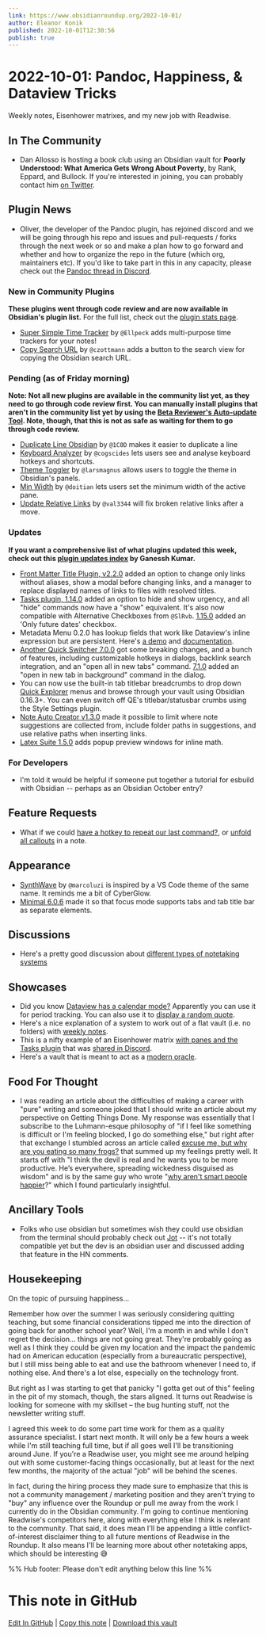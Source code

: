 ```yaml
---
link: https://www.obsidianroundup.org/2022-10-01/
author: Eleanor Konik
published: 2022-10-01T12:30:56
publish: true
---
```


# 2022-10-01: Pandoc, Happiness, & Dataview Tricks
Weekly notes, Eisenhower matrixes, and my new job with Readwise.

## In The Community

* Dan Allosso is hosting a book club using an Obsidian vault for __Poorly Understood: What America Gets Wrong About Poverty__, by Rank, Eppard, and Bullock. If you're interested in joining, you can probably contact him [on Twitter](https://twitter.com/allossodan).

## Plugin News

* Oliver, the developer of the Pandoc plugin, has rejoined discord and we will be going through his repo and issues and pull-requests / forks through the next week or so and make a plan how to go forward and whether and how to organize the repo in the future (which org, maintainers etc). If you'd like to take part in this in any capacity, please check out the [Pandoc thread in Discord](https://discord.com/channels/686053708261228577/965375879662424136/1023632135032143915).

### New in Community Plugins

__These plugins went through code review and are now available in Obsidian's plugin list.__ For the full list, check out the [plugin stats page](https://obsidian-plugin-stats.vercel.app/new).

* [Super Simple Time Tracker](https://github.com/Ellpeck/ObsidianSimpleTimeTracker) by `@Ellpeck` adds multi-purpose time trackers for your notes!
* [Copy Search URL](https://github.com/czottmann/obsidian-copy-search-url) by `@czottmann` adds a button to the search view for copying the Obsidian search URL.

### Pending (as of Friday morning)

__Note: Not all new plugins are available in the community list yet, as they need to go through code review first. You can manually install plugins that aren't in the community list yet by using the [Beta Reviewer's Auto-update Tool](https://github.com/TfTHacker/obsidian42-brat). Note, though, that this is not as safe as waiting for them to go through code review.__

* [Duplicate Line Obsidian](https://github.com/1C0D/duplicate-line-obsidian) by `@1C0D` makes it easier to duplicate a line
* [Keyboard Analyzer](https://github.com/cogscides/obsidian-keyboard-analyzer) by `@cogscides` lets users see and analyse keyboard hotkeys and shortcuts.
* [Theme Toggler](https://github.com/larsmagnus/obsidian-theme-toggler) by `@larsmagnus` allows users to toggle the theme in Obsidian's panels.
* [Min Width](https://github.com/doitian/obsidian-min-width) by `@doitian` lets users set the minimum width of the active pane.
* [Update Relative Links](https://github.com/val3344/obsidian-update-relative-links) by `@val3344` will fix broken relative links after a move.

### Updates

__If you want a comprehensive list of what plugins updated this week, check out this [plugin updates index](https://obsidian-plugin-stats.vercel.app/updates) by Ganessh Kumar.__

* [Front Matter Title Plugin, v2.2.0](https://github.com/Snezhig/obsidian-front-matter-title) added an option to change only links without aliases, show a modal before changing links, and a manager to replace displayed names of links to files with resolved titles.
* [Tasks plugin, 1.14.0](https://github.com/obsidian-tasks-group/obsidian-tasks/releases/tag/1.14.0) added an option to hide and show urgency, and all "hide" commands now have a "show" equivalent. It's also now compatible with Alternative Checkboxes from `@SlRvb`. [1.15.0](https://github.com/obsidian-tasks-group/obsidian-tasks/releases/tag/1.15.0) added an 'Only future dates' checkbox.
* Metadata Menu 0.2.0 has lookup fields that work like Dataview's inline expression but are persistent. Here's [a demo](https://youtu.be/ad0nJf8TZP8) and [documentation](https://mdelobelle.github.io/metadatamenu/settings/#lookup-options).
* [Another Quick Switcher 7.0.0](https://github.com/tadashi-aikawa/obsidian-another-quick-switcher/releases/tag/7.0.0) got some breaking changes, and a bunch of features, including customizable hotkeys in dialogs, backlink search integration, and an "open all in new tabs" command. [7.1.0](https://github.com/tadashi-aikawa/obsidian-another-quick-switcher/releases/tag/7.1.0) added an "open in new tab in background" command in the dialog.
* You can now use the built-in tab titlebar breadcrumbs to drop down [Quick Explorer](https://github.com/pjeby/quick-explorer/releases/tag/0.2.0) menus and browse through your vault using Obsidian 0.16.3+. You can even switch off QE's titlebar/statusbar crumbs using the Style Settings plugin.
* [Note Auto Creator v1.3.0](https://github.com/SimonTC/obsidian-note-autocreation/releases/tag/1.3.1) made it possible to limit where note suggestions are collected from, include folder paths in suggestions, and use relative paths when inserting links.
* [Latex Suite 1.5.0](https://github.com/artisticat1/obsidian-latex-suite/) adds popup preview windows for inline math.

### For Developers

* I'm told it would be helpful if someone put together a tutorial for esbuild with Obsidian -- perhaps as an Obsidian October entry?

## Feature Requests

* What if we could [have a hotkey to repeat our last command?](https://forum.obsidian.md/t/repeat-last-command/44228), or [unfold all callouts](https://forum.obsidian.md/t/add-a-new-command-to-unfold-all-callouts-in-a-note/36343) in a note.

## Appearance

* [SynthWave](https://github.com/marcoluzi/obsidian-synthwave) by `@marcoluzi` is inspired by a VS Code theme of the same name. It reminds me a bit of CyberGlow.
* [Minimal 6.0.6](https://github.com/kepano/obsidian-minimal/releases/tag/6.0.6) made it so that focus mode supports tabs and tab title bar as separate elements.

## Discussions

* Here's a pretty good discussion about [different types of notetaking systems](https://www.reddit.com/r/ObsidianMD/comments/xn1mt9/other_school_of_thoughts_around_digital/)

## Showcases

* Did you know [Dataview has a calendar mode?](https://www.reddit.com/r/ObsidianMD/comments/xph2ch/period_tracking/) Apparently you can use it for period tracking. You can also use it to [display a random quote](https://www.reddit.com/r/ObsidianMD/comments/xpfk5j/how_to_render_a_random_quote_with_dataviewjs/).
* Here's a nice explanation of a system to work out of a flat vault (i.e. no folders) with [weekly notes](https://discord.com/channels/686053708261228577/744933215063638183/1023283301357727764).
* This is a nifty example of an Eisenhower matrix [with panes and the Tasks plugin](https://media.discordapp.net/attachments/965681451297304596/1024599580404350986/eisenhower.png) that was [shared in Discord](https://discord.com/channels/686053708261228577/965681451297304596/1024599580693762068).
* Here's a vault that is meant to act as a [modern oracle](https://dreaming-moon.com/).

## Food For Thought

* I was reading an article about the difficulties of making a career with "pure" writing and someone joked that I should write an article about my perspective on Getting Things Done. My response was essentially that I subscribe to the Luhmann-esque philosophy of "if I feel like something is difficult or I'm feeling blocked, I go do something else," but right after that exchange I stumbled across an article called [excuse me, but why are you eating so many frogs?](https://experimentalhistory.substack.com/p/excuse-me-but-why-are-you-eating) that summed up my feelings pretty well. It starts off with "I think the devil is real and he wants you to be more productive. He’s everywhere, spreading wickedness disguised as wisdom" and is by the same guy who wrote "[why aren't smart people happier](https://experimentalhistory.substack.com/p/why-arent-smart-people-happier)?" which I found particularly insightful.

## Ancillary Tools

* Folks who use obsidian but sometimes wish they could use obsidian from the terminal should probably check out [Jot](https://news.ycombinator.com/item?id=32962524) -- it's not totally compatible yet but the dev is an obsidian user and discussed adding that feature in the HN comments.

## Housekeeping

On the topic of pursuing happiness...

Remember how over the summer I was seriously considering quitting teaching, but some financial considerations tipped me into the direction of going back for another school year? Well, I'm a month in and while I don't regret the decision... things are not going great. They're probably going as well as I think they could be given my location and the impact the pandemic had on American education (especially from a bureaucratic perspective), but I still miss being able to eat and use the bathroom whenever I need to, if nothing else. And there's a lot else, especially on the technology front.

But right as I was starting to get that panicky "I gotta get out of this" feeling in the pit of my stomach, though, the stars aligned. It turns out Readwise is looking for someone with my skillset – the bug hunting stuff, not the newsletter writing stuff.

I agreed this week to do some part time work for them as a quality assurance specialist. I start next month. It will only be a few hours a week while I'm still teaching full time, but if all goes well I'll be transitioning around June. If you're a Readwise user, you might see me around helping out with some customer-facing things occasionally, but at least for the next few months, the majority of the actual "job" will be behind the scenes.

In fact, during the hiring process they made sure to emphasize that this is not a community management / marketing position and they aren't trying to "buy" any influence over the Roundup or pull me away from the work I currently do in the Obsidian community. I'm going to continue mentioning Readwise's competitors here, along with everything else I think is relevant to the community. That said, it does mean I'll be appending a little conflict-of-interest disclaimer thing to all future mentions of Readwise in the Roundup. It also means I'll be learning more about other notetaking apps, which should be interesting 😅


%% Hub footer: Please don't edit anything below this line %%

# This note in GitHub

<span class="git-footer">[Edit In GitHub](https://github.dev/obsidian-community/obsidian-hub/blob/main/01%20-%20Community/Obsidian%20Roundup/2022-10-01%20Pandoc%2C%20Happiness%2C%20%26%20Dataview%20Tricks.md "git-hub-edit-note") | [Copy this note](https://raw.githubusercontent.com/obsidian-community/obsidian-hub/main/01%20-%20Community/Obsidian%20Roundup/2022-10-01%20Pandoc%2C%20Happiness%2C%20%26%20Dataview%20Tricks.md "git-hub-copy-note") | [Download this vault](https://github.com/obsidian-community/obsidian-hub/archive/refs/heads/main.zip "git-hub-download-vault") </span>

